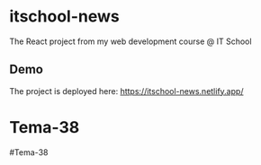 # itschool-news
The React project from my web development course @ IT School

## Demo
The project is deployed here: https://itschool-news.netlify.app/
# Tema-38
#Tema-38

